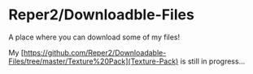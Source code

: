 # Reper2/Downloadble-Files
A place where you can download some of my files!

My [https://github.com/Reper2/Downloadable-Files/tree/master/Texture%20Pack](Texture-Pack) is still in progress...
